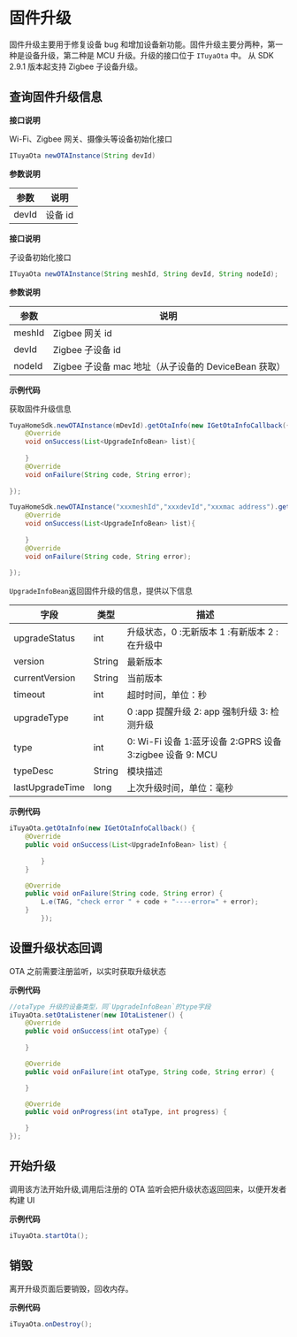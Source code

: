 # 固件升级

固件升级主要用于修复设备 bug 和增加设备新功能。固件升级主要分两种，第一种是设备升级，第二种是 MCU 升级。升级的接口位于 `ITuyaOta` 中。
从 SDK 2.9.1 版本起支持 Zigbee 子设备升级。

## 查询固件升级信息

**接口说明**

Wi-Fi、Zigbee 网关、摄像头等设备初始化接口

```java
ITuyaOta newOTAInstance(String devId)
```

**参数说明**

| 参数  | 说明    |
| ----- | ------- |
| devId | 设备 id |

**接口说明**

子设备初始化接口

```java
ITuyaOta newOTAInstance(String meshId, String devId, String nodeId);
```

**参数说明**

| 参数   | 说明                                                 |
| ------ | ---------------------------------------------------- |
| meshId | Zigbee 网关 id                                       |
| devId  | Zigbee 子设备 id                                     |
| nodeId | Zigbee 子设备 mac 地址（从子设备的 DeviceBean 获取） |

**示例代码**

获取固件升级信息

```java
TuyaHomeSdk.newOTAInstance(mDevId).getOtaInfo(new IGetOtaInfoCallback({
	@Override
	void onSuccess(List<UpgradeInfoBean> list){
	
	}
	@Override
	void onFailure(String code, String error);
	
});

TuyaHomeSdk.newOTAInstance("xxxmeshId","xxxdevId","xxxmac address").getOtaInfo(new IGetOtaInfoCallback({
	@Override
	void onSuccess(List<UpgradeInfoBean> list){
	
	}
	@Override
	void onFailure(String code, String error);
	
});

```

`UpgradeInfoBean`返回固件升级的信息，提供以下信息

| 字段            | 类型   | 描述                                                      |
| --------------- | ------ | --------------------------------------------------------- |
| upgradeStatus   | int    | 升级状态，0 :无新版本 1 :有新版本 2 :在升级中             |
| version         | String | 最新版本                                                  |
| currentVersion  | String | 当前版本                                                  |
| timeout         | int    | 超时时间，单位：秒                                        |
| upgradeType     | int    | 0 :app 提醒升级  2: app 强制升级  3: 检测升级             |
| type            | int    | 0: Wi-Fi 设备 1:蓝牙设备 2:GPRS 设备 3:zigbee 设备 9: MCU |
| typeDesc        | String | 模块描述                                                  |
| lastUpgradeTime | long   | 上次升级时间，单位：毫秒                                  |

**示例代码**

```java
iTuyaOta.getOtaInfo(new IGetOtaInfoCallback() {
    @Override
    public void onSuccess(List<UpgradeInfoBean> list) {
        
        }
    }

    @Override
    public void onFailure(String code, String error) {
        L.e(TAG, "check error " + code + "----error=" + error);
    }
        });
```

## 设置升级状态回调

OTA 之前需要注册监听，以实时获取升级状态

**示例代码**

```java
//otaType 升级的设备类型，同`UpgradeInfoBean`的type字段
iTuyaOta.setOtaListener(new IOtaListener() {
    @Override
    public void onSuccess(int otaType) {
        
    }

    @Override
    public void onFailure(int otaType, String code, String error) {

    }

    @Override
    public void onProgress(int otaType, int progress) {

    }
});
```

## 开始升级

 调用该方法开始升级,调用后注册的 OTA 监听会把升级状态返回回来，以便开发者构建 UI

**示例代码**

```java
iTuyaOta.startOta();
```

## 销毁

离开升级页面后要销毁，回收内存。

**示例代码**

```java
iTuyaOta.onDestroy();
```

#### 